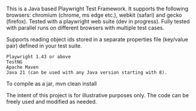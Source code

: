 This is a Java based Playwright Test Framework. It supports the following browsers: chromium (chrome, ms edge etc.), webkit (safari) and gecko (firefox).
Tested with a playwright web suite (dev in progress). Fully tested with parallel runs on different browsers with multiple test cases.

Supports reading object ids stored in a separate properties file (key/value pair) defined in your test suite.

    Playwright 1.43 or above
    TestNG
    Apache Maven
    Java 21 (can be used with any Java version starting with 8).
    
To compile as a jar, mvn clean install

The intent of this project is for illustrative purposes only. The code can be freely used and modified as needed.
